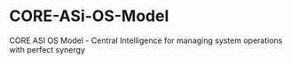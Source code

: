 # CORE-ASi-OS-Model
CORE ASI OS Model - Central Intelligence for managing system operations with perfect synergy
